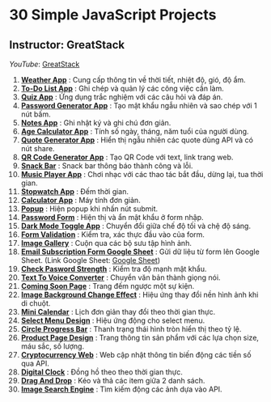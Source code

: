 # 30 Simple JavaScript Projects
## Instructor: GreatStack
*YouTube*: [GreatStack](https://www.youtube.com/@GreatStackDev)

1. [**Weather App**](https://hvson2003.github.io/web_30-simple-javascript-projects/weather-app) : Cung cấp thông tin về thời tiết, nhiệt độ, gió, độ ẩm.
2. [**To-Do List App**](https://hvson2003.github.io/web_30-simple-javascript-projects/to-do-list-app) : Ghi chép và quản lý các công việc cần làm.
3. [**Quiz App**](https://hvson2003.github.io/web_30-simple-javascript-projects/quiz-app) : Ứng dụng trắc nghiệm với các câu hỏi và đáp án.
4. [**Password Generator App**](https://hvson2003.github.io/web_30-simple-javascript-projects/password-genarator-app) : Tạo mật khẩu ngẫu nhiên và sao chép với 1 nút bấm.
5. [**Notes App**](https://hvson2003.github.io/web_30-simple-javascript-projects/notes-app) : Ghi nhật ký và ghi chú đơn giản.
6. [**Age Calculator App**](https://hvson2003.github.io/web_30-simple-javascript-projects/age-calculator-app) : Tính số ngày, tháng, năm tuổi của người dùng.
7. [**Quote Generator App**](https://hvson2003.github.io/web_30-simple-javascript-projects/quote-generator-app) : Hiển thị ngẫu nhiên các quote dùng API và có nút share.
8. [**QR Code Generator App**](https://hvson2003.github.io/web_30-simple-javascript-projects/QR-code-genarator) : Tạo QR Code với text, link trang web.
9. [**Snack Bar**](https://hvson2003.github.io/web_30-simple-javascript-projects/snack-bar) : Snack bar thông báo thành công và lỗi.
10. [**Music Player App**](https://hvson2003.github.io/web_30-simple-javascript-projects/music-player-app) : Chơi nhạc với các thao tác bắt đầu, dừng lại, tua thời gian.
11. [**Stopwatch App**](https://hvson2003.github.io/web_30-simple-javascript-projects/stopwatch-app) : Đếm thời gian.
12. [**Calculator App**](https://hvson2003.github.io/web_30-simple-javascript-projects/calculator-app) : Máy tính đơn giản.
13. [**Popup**](https://hvson2003.github.io/web_30-simple-javascript-projects/popup) : Hiện popup khi nhấn nút submit.
14. [**Password Form**](https://hvson2003.github.io/web_30-simple-javascript-projects/password-form) : Hiện thị và ẩn mật khẩu ở form nhập.
15. [**Dark Mode Toggle App**](https://hvson2003.github.io/web_30-simple-javascript-projects/dark-mode-toggle-app) : Chuyển đổi giữa chế độ tối và chệ độ sáng.
16. [**Form Validation**](https://hvson2003.github.io/web_30-simple-javascript-projects/form-validation) : Kiểm tra, xác thực đầu vào của form.
17. [**Image Gallery**](https://hvson2003.github.io/web_30-simple-javascript-projects/image-gallery) : Cuộn qua các bộ sưu tập hình ảnh.
18. [**Email Subscription Form Google Sheet**](https://hvson2003.github.io/web_30-simple-javascript-projects/email-subscription-form-gg-sheet) : Gửi dữ liệu từ form lên Google Sheet.
        (Link Google Sheet: [Google Sheet](https://docs.google.com/spreadsheets/d/1lMVIukcFZTzhhULvpwFtejShu1tNzL1YT5JwjbuFUCI/edit?usp=sharing))
19. [**Check Pasword Strength**](https://hvson2003.github.io/web_30-simple-javascript-projects/check-password-strength) : Kiểm tra độ mạnh mật khẩu.
20. [**Text To Voice Converter**](https://hvson2003.github.io/web_30-simple-javascript-projects/text-to-voice-converter) : Chuyển văn bản thành giọng nói.
21. [**Coming Soon Page**](https://hvson2003.github.io/web_30-simple-javascript-projects/coming-soon-page) : Trang đếm ngược một sự kiện.
22. [**Image Background Change Effect**](https://hvson2003.github.io/web_30-simple-javascript-projects/image-background-change-effect) : Hiệu ứng thay đổi nền hình ảnh khi di chuột.
23. [**Mini Calendar**](https://hvson2003.github.io/web_30-simple-javascript-projects/mini-calendar) : Lịch đơn giản thay đổi theo thời gian thực.
24. [**Select Menu Design**](https://hvson2003.github.io/web_30-simple-javascript-projects/select-menu) : Hiệu ứng động cho select menu.
25. [**Circle Progress Bar**](https://hvson2003.github.io/web_30-simple-javascript-projects/circle-progress-bar) : Thanh trạng thái hình tròn hiển thị theo tỷ lệ.
26. [**Product Page Design**](https://hvson2003.github.io/web_30-simple-javascript-projects/product-page-design) : Trang thông tin sản phẩm với các lựa chọn size, máu sắc, số lượng.
27. [**Cryptocurrency Web**](https://hvson2003.github.io/web_30-simple-javascript-projects/cryptocurrency-web) : Web cập nhật thông tin biến động các tiền số qua API.
28. [**Digital Clock**](https://hvson2003.github.io/web_30-simple-javascript-projects/digital-clock) : Đồng hồ theo theo thời gian thực.
29. [**Drag And Drop**](https://hvson2003.github.io/web_30-simple-javascript-projects/drag-and-drop) : Kéo và thả các item giữa 2 danh sách.
30. [**Image Search Engine**](https://hvson2003.github.io/web_30-simple-javascript-projects/image-search-engine) : Tìm kiếm động các ảnh dựa vào API.
